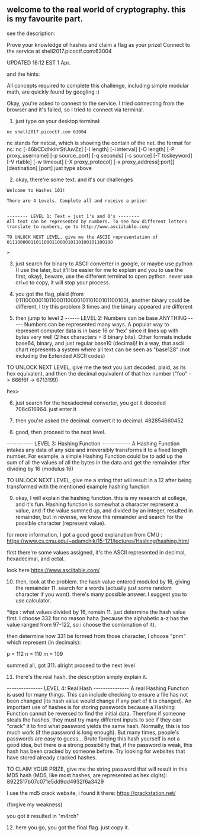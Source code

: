 ## welcome to the real world of cryptography. this is my favourite part.

see the description:

Prove your knowledge of hashes and claim a flag as your prize! Connect to the service at shell2017.picoctf.com:63004

UPDATED 16:12 EST 1 Apr.

and the hints:

All concepts required to complete this challenge, including simple modular math, are quickly found by googling :)

Okay, you're asked to connect to the service. I tried connecting from the browser and it's failed, so I tried to connect via terminal.
1. just type on your desktop terminal:
```
nc shell2017.picoctf.com 63004
```
nc stands for netcat, which is showing the contain of the net. 
the format for nc:
     nc [-46bCDdhklnrStUuvZz] [-I length] [-i interval] [-O length] [-P proxy_username]
        [-p source_port] [-q seconds] [-s source] [-T toskeyword] [-V rtable] [-w timeout]
        [-X proxy_protocol] [-x proxy_address[:port]] [destination] [port]
just type above

2. okay, there're some text. and it's our challenges
```
Welcome to Hashes 101!

There are 4 Levels. Complete all and receive a prize!


-------- LEVEL 1: Text = just 1's and 0's --------
All text can be represented by numbers. To see how different letters translate to numbers, go to http://www.asciitable.com/

TO UNLOCK NEXT LEVEL, give me the ASCII representation of 0111000001101100011000010110100101100100

>
``` 
3. just search for binary to ASCII converter in google, or maybe use python (I use the later, but it'll be easier for me to explain  and you to use the first, okay), beware, use the different terminal to open python.
  never use crl+c to copy, it will stop your process.
4. you got the flag, plaid (from 0111000001101100011000010110100101100100), another binary could be different, I try this problem 3 times and the binary appeared are different

5. then jump to level 2
------ LEVEL 2: Numbers can be base ANYTHING -----
Numbers can be represented many ways. A popular way to represent computer data is in base 16 or 'hex' since it lines up with bytes very well (2 hex characters = 8 binary bits). Other formats include base64, binary, and just regular base10 (decimal)! In a way, that ascii chart represents a system where all text can be seen as "base128" (not including the Extended ASCII codes)

TO UNLOCK NEXT LEVEL, give me the text you just decoded, plaid, as its hex equivalent, and then the decimal equivalent of that hex number ("foo" -> 666f6f -> 6713199)

hex>

6. just search for the hexadecimal converter, you got it decoded 706c616964. just enter it
7. then you're asked the decimal. convert it to decimal. 482854660452

8. good, then proceed to the next level. 

----------- LEVEL 3: Hashing Function ------------
A Hashing Function intakes any data of any size and irreversibly transforms it to a fixed length number. For example, a simple Hashing Function could be to add up the sum of all the values of all the bytes in the data and get the remainder after dividing by 16 (modulus 16)

TO UNLOCK NEXT LEVEL, give me a string that will result in a 12 after being transformed with the mentioned example hashing function


9. okay, I will explain the hashing function. this is my research at college, and it's fun. Hashing function is somewhat a character represent a value, and if the value summed up, and divided by an integer, resulted in remainder, but in reverse, we know the remainder and search for the possible character (represent value). 

for more information, I got a good good explanation from CMU : https://www.cs.cmu.edu/~adamchik/15-121/lectures/Hashing/hashing.html

first there're some values assigned, it's the ASCII represented in decimal, hexadecimal, and octal.

look here https://www.asciitable.com/

10. then, look at the problem. the hash value entered moduled by 16, giving the remainder 11. search for a words (actually just some random character if you want). there's many possible answer. I suggest you to use calculator.

*tips : what values divided by 16, remain 11. just determine the hash value first. I choose 332 for no reason haha (because the alphabetic a-z has the value ranged from 97-122, so i choose the combination of it). 

then determine how 331 be formed from those character, I choose "pnm" which represent (in decimals):

p = 112
n = 110
m = 109

summed all, got 311. alright proceed to the next level

11. there's the real hash. the description simply explain it. 

--------------- LEVEL 4: Real Hash ---------------
A real Hashing Function is used for many things. This can include checking to ensure a file has not been changed (its hash value would change if any part of it is changed). An important use of hashes is for storing passwords because a Hashing Function cannot be reversed to find the initial data. Therefore if someone steals the hashes, they must try many different inputs to see if they can "crack" it to find what password yields the same hash. Normally, this is too much work (if the password is long enough). But many times, people's passwords are easy to guess... Brute forcing this hash yourself is not a good idea, but there is a strong possibility that, if the password is weak, this hash has been cracked by someone before. Try looking for websites that have stored already cracked hashes.

TO CLAIM YOUR PRIZE, give me the string password that will result in this MD5 hash (MD5, like most hashes, are represented as hex digits):
8922517b07c071e5dd9dd4932f6a3429


I use the md5 crack website, i found it there: https://crackstation.net/

(forgive my weakness)

you got it resulted in "m4rch" 

12. here you go, you got the final flag. just copy it.

